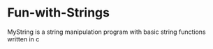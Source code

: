# Fun-with-Strings

MyString is a string manipulation program with basic string functions written in c
